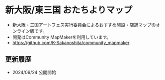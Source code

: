 # 新大阪/東三国 おたちよりマップ
* 新大阪・三国アートフェス実行委員会によるおすすめ施設・店舗マップのオンライン版です。
* 開発はCommunity MapMakerを利用しています。
* https://github.com/K-Sakanoshita/community_mapmaker

## 更新履歴
* 2024/09/24 公開開始

